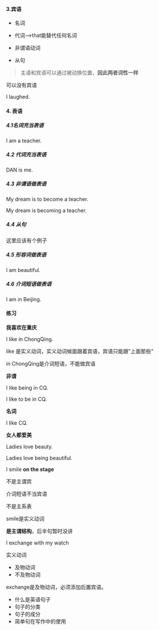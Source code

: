 #### 3.宾语

- 名词 

- 代词-->that能替代任何名词

- 非谓语动词

- 从句

> 主语和宾语可以通过被动换位置，**因此两者词性一样**

可以没有宾语

I laughed.

#### 4. 表语

##### 4.1名词充当表语

I am a teacher.

##### 4.2 代词充当表语

DAN is me.

##### 4.3 非谓语做表语

My dream is to become a teacher.

My dream is becoming a teacher.

##### 4.4 从句

这里应该有个例子

##### 4.5 形容词做表语

I am beautiful.

##### 4.6 介词短语做表语

I am in Beijing.

#### 练习

**我喜欢在重庆**

I like in ChongQing.

like 是实义动词，实义动词候面跟着宾语，宾语只能跟”上面那些“

in ChongQing是介词短语，不能做宾语

**非谓**

I like being in CQ.

I like to be in CQ.

**名词**

I like CQ.

**女人都爱美**

Ladies love beauty.

Ladies love being  beautiful.



I smile **on the stage**

不是主谓宾

介词短语不当宾语

不是主系表

smile是实义动词

**是主谓结构**，后半句暂时没讲



 I exchange with my watch

实义动词

- 及物动词
- 不及物动词

exchange是及物动词，必须添加后置宾语。



- 什么是英语句子
- 句子的分类
- 句子的成分
- 简单句在写作中的使用